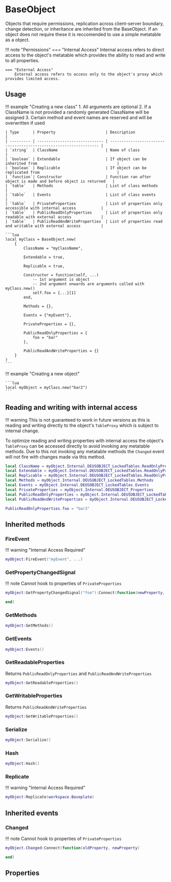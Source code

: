 # BaseObject

Objects that require permissions, replication across client-server boundary, change detection, or inheritance are inherited from the BaseObject.
If an object does not require these it is reccomended to use a simple metatable as a object.

!!! note "Permissions"
    === "Internal Access"
        Internal access refers to direct access to the object's metatable which provides the ability to read and write to all properties.

    === "External Access"
        External access refers to access only to the object's proxy which provides limited access.

## Usage

!!! example "Creating a new class"
    1. All arguments are optional
    2. If a ClassName is not provided a randomly generated ClassName will be assigned
    3. Certain method and event names are reserved and will be overwritten if used

    | Type      | Property                      | Description                                                       |
    | --------- | ----------------------------- | ----------------------------------------------------------------- |
    | `string`  | ClassName                     | Name of class                                                     |
    | `boolean` | Extendable                    | If object can be inherited from                                   |
    | `boolean` | Replicable                    | If object can be replicated from                                  |
    | `function`| Constructor                   | Function ran after object is made and before object is returned   |
    | `table`   | Methods                       | List of class methods                                             |
    | `table`   | Events                        | List of class events                                              |
    | `table`   | PrivateProperties             | List of properties only accessible with internal access           |
    | `table`   | PublicReadOnlyProperties      | List of properties only readable with external access             |
    | `table`   | PublicReadAndWriteProperties  | List of properties read and writable with external access         |

    ```lua
    local myClass = BaseObject.new(
        {
            ClassName = "myClassName",

            Extendable = true,

            Replicable = true,

            Constructor = function(self, ...)
                -- 1st argument is object
                -- 2nd argument onwards are arguments called with myClass.new()
                self.foo = {...}[1]
            end,

            Methods = {},

            Events = {"myEvent"},

            PrivateProperties = {},

            PublicReadOnlyProperties = {
                foo = "bar"
            },

            PublicReadAndWriteProperties = {}
        }
    )
    ```

!!! example "Creating a new object"

    ```lua
    local myObject = myClass.new("bar2")
    ```

## Reading and writing with internal access

!!! warning
    This is not guaranteed to work in future versions as this is reading and writing directly to the object's `TableProxy` which is subject to internal change.

To optimize reading and writing properties with internal access the object's `TableProxy` can be accessed directly to avoid invoking any metatable methods.
Due to this not invoking any metatable methods the `Changed` event will not fire with changes made via this method.

```lua
local ClassName = myObject.Internal.DEUSOBJECT_LockedTables.ReadOnlyProperties.ClassName
local Extendable = myObject.Internal.DEUSOBJECT_LockedTables.ReadOnlyProperties.Extendable
local Replicable = myObject.Internal.DEUSOBJECT_LockedTables.ReadOnlyProperties.Replicable
local Methods = myObject.Internal.DEUSOBJECT_LockedTables.Methods
local Events = myObject.Internal.DEUSOBJECT_LockedTables.Events
local PrivateProperties = myObject.Internal.DEUSOBJECT_Properties
local PublicReadOnlyProperties = myObject.Internal.DEUSOBJECT_LockedTables.ReadOnlyProperties
local PublicReadAndWriteProperties = myObject.Internal.DEUSOBJECT_LockedTables.ReadAndWriteProperties

PublicReadOnlyProperties.foo = "bar3"
```

## Inherited methods

### FireEvent

!!! warning "Internal Access Required"

```lua
myObject:FireEvent("myEvent", ...)
```

### GetPropertyChangedSignal

!!! note
    Cannot hook to properties of `PrivateProperties`

```lua
myObject:GetPropertyChangedSignal("foo"):Connect(function(newProperty, oldProperty)

end)
```

### GetMethods

```lua
myObject:GetMethods()
```

### GetEvents

```lua
myObject:Events()
```

### GetReadableProperties

Returns `PublicReadOnlyProperties` and `PublicReadAndWriteProperties`

```lua
myObject:GetReadableProperties()
```

### GetWritableProperties

Returns `PublicReadAndWriteProperties`

```lua
myObject:GetWritableProperties()
```

### Serialize

```lua
myObject:Serialize()
```

### Hash

```lua
myObject:Hash()
```

### Replicate

!!! warning "Internal Access Required"

```lua
myObject:Replicate(workspace.Baseplate)
```

## Inherited events

### Changed

!!! note
    Cannot hook to properties of `PrivateProperties`

```lua
myObject.Changed:Connect(function(oldProperty, newProperty)

end)
```

## Properties